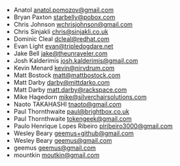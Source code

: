 * Anatol <anatol.pomozov@gmail.com>
* Bryan Paxton <starbelly@pobox.com>
* Chris Johnson <wchrisjohnson@gmail.com>
* Chris Sinjakli <chris@sinjakli.co.uk>
* Dominic Cleal <dcleal@redhat.com>
* Evan Light <evan@tripledogdare.net>
* Jake Bell <jake@theunraveler.com>
* Josh Kalderimis <josh.kalderimis@gmail.com>
* Kevin Menard <kevin@nirvdrum.com>
* Matt Bostock <matt@mattbostock.com>
* Matt Darby <darby@mittdarko.com>
* Matt Darby <matt.darby@rackspace.com>
* Mike Hagedorn <mike@silverchairsolutions.com>
* Naoto TAKAHASHI <tnaoto@gmail.com>
* Paul Thornthwaite <paul@brightbox.co.uk>
* Paul Thornthwaite <tokengeek@gmail.com>
* Paulo Henrique Lopes Ribeiro <plribeiro3000@gmail.com>
* Wesley Beary <geemus+github@gmail.com>
* Wesley Beary <geemus@gmail.com>
* geemus <geemus@gmail.com>
* mountkin <moutkin@gmail.com>